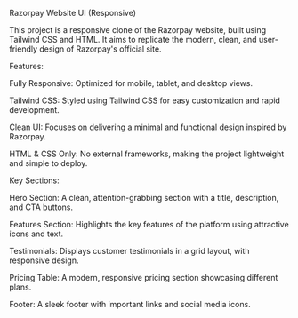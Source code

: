 

Razorpay Website UI (Responsive)


This project is a responsive clone of the Razorpay website, built using Tailwind CSS and HTML. It aims to replicate the modern, clean, and user-friendly design of Razorpay's official site.

Features:


Fully Responsive: Optimized for mobile, tablet, and desktop views.

Tailwind CSS: Styled using Tailwind CSS for easy customization and rapid development.

Clean UI: Focuses on delivering a minimal and functional design inspired by Razorpay.

HTML & CSS Only: No external frameworks, making the project lightweight and simple to deploy.

Key Sections:

Hero Section: A clean, attention-grabbing section with a title, description, and CTA buttons.

Features Section: Highlights the key features of the platform using attractive icons and text.

Testimonials: Displays customer testimonials in a grid layout, with responsive design.

Pricing Table: A modern, responsive pricing section showcasing different plans.

Footer: A sleek footer with important links and social media icons.


